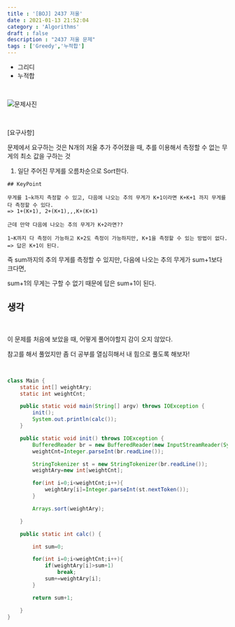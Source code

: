 ```yaml
---
title : '[BOJ] 2437 저울'
date : 2021-01-13 21:52:04
category : 'Algorithms'
draft : false
description : "2437 저울 문제"
tags : ['Greedy','누적합']
---
```


* 그리디
* 누적합

<br/>

![문제사진](https://user-images.githubusercontent.com/57346393/104455118-2cf69d80-55ea-11eb-873a-d6ed3766e2f1.png)

<br/>

[요구사항]

문제에서 요구하는 것은 N개의 저울 추가 주어졌을 때, 추를 이용해서 측정할 수 없는 무게의 최소 값을 구하는 것


1. 일단 주어진 무게를 오름차순으로 Sort한다.

 
```
## KeyPoint

무게를 1~k까지 측정할 수 있고, 다음에 나오는 추의 무게가 K+1이라면 K+K+1 까지 무게를 다 측정할 수 있다.
=> 1+(K+1), 2+(K+1),,,K+(K+1)

근데 만약 다음에 나오는 추의 무게가 K+2라면??

1~K까지 다 측정이 가능하고 K+2도 측정이 가능하지만, K+1을 측정할 수 있는 방법이 없다. => 답은 K+1이 된다.
```

즉 sum까지의 추의 무게를 측정할 수 있지만, 다음에 나오는 추의 무게가 sum+1보다 크다면, 

sum+1의 무게는 구할 수 없기 때문에 답은 sum+1이 된다.
<br/>

## 생각
<br/>

이 문제를 처음에 보았을 때, 어떻게 풀어야할지 감이 오지 않았다.

참고를 해서 풀었지만 좀 더 공부를 열심히해서 내 힘으로 풀도록 해보자!

<br/>


```java
class Main {
    static int[] weightAry;
    static int weightCnt;

    public static void main(String[] argv) throws IOException {
        init();
        System.out.println(calc());
    }

    public static void init() throws IOException {
        BufferedReader br = new BufferedReader(new InputStreamReader(System.in));
        weightCnt=Integer.parseInt(br.readLine());

        StringTokenizer st = new StringTokenizer(br.readLine());
        weightAry=new int[weightCnt];

        for(int i=0;i<weightCnt;i++){
            weightAry[i]=Integer.parseInt(st.nextToken());
        }

        Arrays.sort(weightAry);

    }

    public static int calc() {

        int sum=0;

        for(int i=0;i<weightCnt;i++){
            if(weightAry[i]>sum+1)
                break;
            sum+=weightAry[i];
        }

        return sum+1;

    }
}

```
